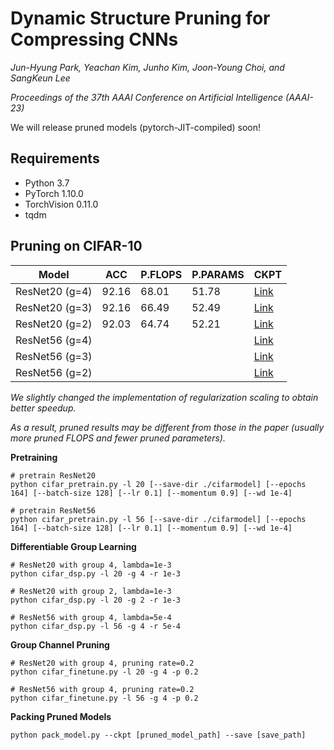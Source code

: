 # Dynamic Structure Pruning for Compressing CNNs

_Jun-Hyung Park, Yeachan Kim, Junho Kim, Joon-Young Choi, and SangKeun Lee_

_Proceedings of the 37th AAAI Conference on Artificial Intelligence (AAAI-23)_

We will release pruned models (pytorch-JIT-compiled) soon!

## Requirements
- Python 3.7
- PyTorch 1.10.0
- TorchVision 0.11.0
- tqdm

## Pruning on CIFAR-10 

| Model           |  ACC  | P.FLOPS | P.PARAMS  | CKPT     |
| --------------- | ----- | ------- | --------- | -------- |
| ResNet20 (g=4)  | 92.16 |  68.01  |   51.78   | [Link](https://github.com/irishev/DSP/raw/main/checkpoints/resnet20_g4.pt) |
| ResNet20 (g=3)  | 92.16 |  66.49  |   52.49   | [Link](https://github.com/irishev/DSP/raw/main/checkpoints/resnet20_g3.pt) |
| ResNet20 (g=2)  | 92.03 |  64.74  |   52.21   | [Link](https://github.com/irishev/DSP/raw/main/checkpoints/resnet20_g2.pt) |
| ResNet56 (g=4)  |       |         |           | [Link]() |
| ResNet56 (g=3)  |       |         |           | [Link]() |
| ResNet56 (g=2)  |       |         |           | [Link]() |

_We slightly changed the implementation of regularization scaling to obtain better speedup._

_As a result, pruned results may be different from those in the paper (usually more pruned FLOPS and fewer pruned parameters)._

**Pretraining**

```
# pretrain ResNet20
python cifar_pretrain.py -l 20 [--save-dir ./cifarmodel] [--epochs 164] [--batch-size 128] [--lr 0.1] [--momentum 0.9] [--wd 1e-4]

# pretrain ResNet56
python cifar_pretrain.py -l 56 [--save-dir ./cifarmodel] [--epochs 164] [--batch-size 128] [--lr 0.1] [--momentum 0.9] [--wd 1e-4]
```

**Differentiable Group Learning**

```
# ResNet20 with group 4, lambda=1e-3
python cifar_dsp.py -l 20 -g 4 -r 1e-3

# ResNet20 with group 2, lambda=1e-3
python cifar_dsp.py -l 20 -g 2 -r 1e-3

# ResNet56 with group 4, lambda=5e-4
python cifar_dsp.py -l 56 -g 4 -r 5e-4
```

**Group Channel Pruning**

```
# ResNet20 with group 4, pruning rate=0.2
python cifar_finetune.py -l 20 -g 4 -p 0.2

# ResNet56 with group 4, pruning rate=0.2
python cifar_finetune.py -l 56 -g 4 -p 0.2

```

**Packing Pruned Models**

```
python pack_model.py --ckpt [pruned_model_path] --save [save_path]
```
